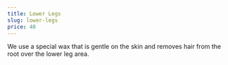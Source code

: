 ```yaml
---
title: Lower Legs
slug: lower-legs
price: 40
---
```


We use a special wax that is gentle on the skin and removes hair from the root over the lower leg area.

